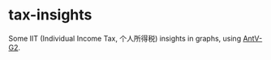 # tax-insights
Some IIT (Individual Income Tax, 个人所得税) insights in graphs, using [AntV-G2](https://antv.alipay.com/zh-cn/g2/3.x/index.html).